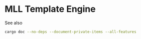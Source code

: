 # MLL Template Engine

See also

```sh
cargo doc --no-deps --document-private-items --all-features
```
